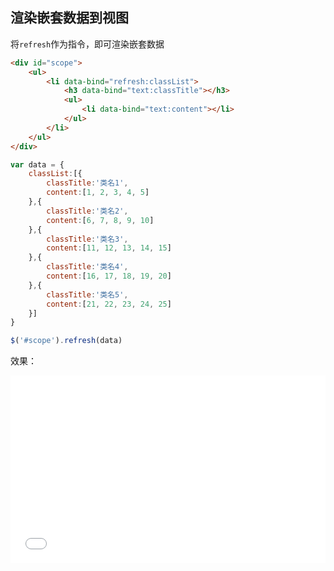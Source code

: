 
## 渲染嵌套数据到视图

将`refresh`作为指令，即可渲染嵌套数据

```html
<div id="scope">
    <ul>
        <li data-bind="refresh:classList">
            <h3 data-bind="text:classTitle"></h3>
            <ul>
                <li data-bind="text:content"></li>
            </ul>
        </li>
    </ul>
</div>
```

```javascript
var data = {
    classList:[{
        classTitle:'类名1',
        content:[1, 2, 3, 4, 5]
    },{
        classTitle:'类名2',
        content:[6, 7, 8, 9, 10]
    },{
        classTitle:'类名3',
        content:[11, 12, 13, 14, 15]
    },{
        classTitle:'类名4',
        content:[16, 17, 18, 19, 20]
    },{
        classTitle:'类名5',
        content:[21, 22, 23, 24, 25]
    }]
}

$('#scope').refresh(data)
```

效果：
<iframe width="100%" height="300" src="//jsfiddle.net/Jade129/gue3dr4z/embedded/" allowfullscreen="allowfullscreen" frameborder="0"></iframe>
